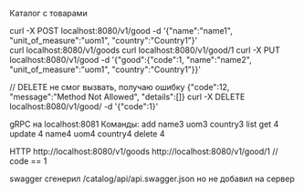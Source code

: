 Каталог с товарами

curl -X POST localhost:8080/v1/good -d '{"name":"name1", "unit_of_measure":"uom1", "country":"Country1"}'  
curl localhost:8080/v1/goods
curl localhost:8080/v1/good/1
curl -X PUT localhost:8080/v1/good -d '{"good":{"code":1, "name":"name2", "unit_of_measure":"uom1", "country":"Country1"}}'

// DELETE не смог вызвать, получаю ошибку {"code":12, "message":"Method Not Allowed", "details":[]}
curl -X DELETE localhost:8080/v1/good/ -d '{"code":1}'

gRPC на localhost:8081
Команды:
add name3 uom3 country3
list
get 4
update 4 name4 uom4 country4
delete 4

HTTP http://localhost:8080/v1/goods
http://localhost:8080/v1/good/1 // code == 1

swagger сгенерил /catalog/api/api.swagger.json но не добавил на сервер
